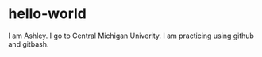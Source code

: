 # hello-world
I am Ashley. I go to Central Michigan Univerity. I am practicing using github and gitbash. 
